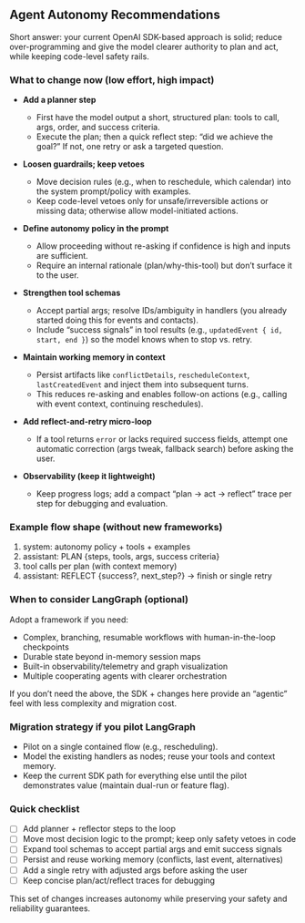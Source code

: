 ## Agent Autonomy Recommendations

Short answer: your current OpenAI SDK-based approach is solid; reduce over-programming and give the model clearer authority to plan and act, while keeping code-level safety rails.

### What to change now (low effort, high impact)

- **Add a planner step**

  - First have the model output a short, structured plan: tools to call, args, order, and success criteria.
  - Execute the plan; then a quick reflect step: “did we achieve the goal?” If not, one retry or ask a targeted question.

- **Loosen guardrails; keep vetoes**

  - Move decision rules (e.g., when to reschedule, which calendar) into the system prompt/policy with examples.
  - Keep code-level vetoes only for unsafe/irreversible actions or missing data; otherwise allow model-initiated actions.

- **Define autonomy policy in the prompt**

  - Allow proceeding without re-asking if confidence is high and inputs are sufficient.
  - Require an internal rationale (plan/why-this-tool) but don’t surface it to the user.

- **Strengthen tool schemas**

  - Accept partial args; resolve IDs/ambiguity in handlers (you already started doing this for events and contacts).
  - Include “success signals” in tool results (e.g., `updatedEvent { id, start, end }`) so the model knows when to stop vs. retry.

- **Maintain working memory in context**

  - Persist artifacts like `conflictDetails`, `rescheduleContext`, `lastCreatedEvent` and inject them into subsequent turns.
  - This reduces re-asking and enables follow-on actions (e.g., calling with event context, continuing reschedules).

- **Add reflect-and-retry micro-loop**

  - If a tool returns `error` or lacks required success fields, attempt one automatic correction (args tweak, fallback search) before asking the user.

- **Observability (keep it lightweight)**
  - Keep progress logs; add a compact “plan → act → reflect” trace per step for debugging and evaluation.

### Example flow shape (without new frameworks)

1. system: autonomy policy + tools + examples
2. assistant: PLAN {steps, tools, args, success criteria}
3. tool calls per plan (with context memory)
4. assistant: REFLECT {success?, next_step?} → finish or single retry

### When to consider LangGraph (optional)

Adopt a framework if you need:

- Complex, branching, resumable workflows with human-in-the-loop checkpoints
- Durable state beyond in-memory session maps
- Built-in observability/telemetry and graph visualization
- Multiple cooperating agents with clearer orchestration

If you don’t need the above, the SDK + changes here provide an “agentic” feel with less complexity and migration cost.

### Migration strategy if you pilot LangGraph

- Pilot on a single contained flow (e.g., rescheduling).
- Model the existing handlers as nodes; reuse your tools and context memory.
- Keep the current SDK path for everything else until the pilot demonstrates value (maintain dual-run or feature flag).

### Quick checklist

- [ ] Add planner + reflector steps to the loop
- [ ] Move most decision logic to the prompt; keep only safety vetoes in code
- [ ] Expand tool schemas to accept partial args and emit success signals
- [ ] Persist and reuse working memory (conflicts, last event, alternatives)
- [ ] Add a single retry with adjusted args before asking the user
- [ ] Keep concise plan/act/reflect traces for debugging

This set of changes increases autonomy while preserving your safety and reliability guarantees.
